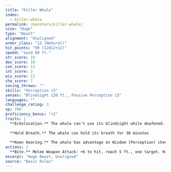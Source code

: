 ```yaml
---
title: "Killer Whale"
index:
  - killer-whale
permalink: /monsters/killer-whale/
size: "Huge"
type: "Beast"
alignment: "Unaligned"
armor_class: "12 (Natural)"
hit_points: "90 (12d12+12)"
speed: "swim 60 ft."
str_score: 19
dex_score: 10
con_score: 13
int_score: 3
wis_score: 12
cha_score: 7
saving_throws: ""
skills: "Perception +3"
senses: "Blindsight 120 ft., Passive Perception 13"
languages: ""
challenge_rating: 3
xp: 700
proficiency_bonus: "+2"
traits: |
  **Echolocation.** The whale can't use its blindsight while deafened.
  
  **Hold Breath.** The whale can hold its breath for 30 minutes
  
  **Keen Hearing.** The whale has advantage on Wisdom (Perception) checks that rely on hearing.
actions: |
  **Bite.** Melee Weapon Attack: +6 to hit, reach 5 ft., one target. Hit: 21 (5d6 + 4) piercing damage.
excerpt: "Huge Beast, Unaligned"
source: "Basic Rules"
---
```

